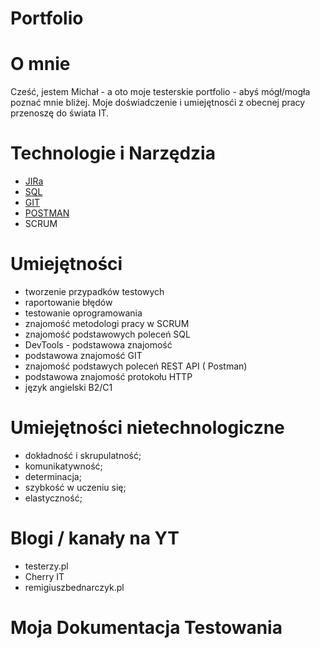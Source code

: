 # Portfolio

# O mnie
Cześć, jestem Michał - a oto moje testerskie portfolio - abyś mógł/mogła poznać mnie bliżej. 
Moje doświadczenie i umiejętnosći z obecnej pracy przenoszę do świata IT. 


# Technologie i Narzędzia 
* [JIRa](https://www.atlassian.com/pl/software/jira)
* [SQL](https://www.microsoft.com/pl-pl/sql-server/sql-server-downloads)
* [GIT](https://git-scm.com/)
* [POSTMAN](https://www.postman.com/)
* SCRUM

# Umiejętności 
* tworzenie przypadków testowych
* raportowanie błędów 
* testowanie oprogramowania 
* znajomość metodologi pracy w SCRUM
* znajomość podstawowych poleceń SQL
* DevTools - podstawowa znajomość
* podstawowa znajomość GIT
* znajomość podstawych poleceń REST API ( Postman) 
* podstawowa znajomość protokołu HTTP
* język angielski B2/C1

# Umiejętności nietechnologiczne
* dokładność i skrupulatność;
* komunikatywność;
* determinacja;
* szybkość w uczeniu się;
* elastyczność;

# Blogi / kanały na YT
* testerzy.pl
* Cherry IT
* remigiuszbednarczyk.pl

# Moja Dokumentacja Testowania
